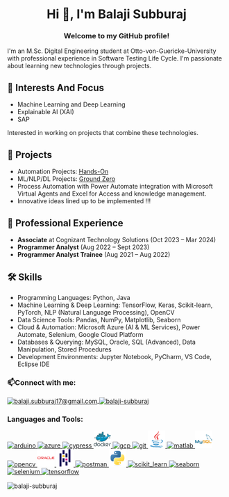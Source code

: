 <h1 align="center">Hi 👋, I'm Balaji Subburaj</h1>

<h3 align="center">Welcome to my GitHub profile!</h3>
I'm an M.Sc. Digital Engineering student at Otto-von-Guericke-University with professional experience in Software Testing Life Cycle. I'm passionate about learning new technologies through projects.

## 🔭 Interests And Focus
- Machine Learning and Deep Learning
- Explainable AI (XAI)
- SAP

Interested in working on projects that combine these technologies.

## 🚀 Projects
- Automation Projects: [Hands-On](https://github.com/balaji-subburaj/Automation)
- ML/NLP/DL Projects: [Ground Zero](https://github.com/balaji-subburaj/Ground-zero)
- Process Automation with Power Automate integration with Microsoft Virtual Agents and Excel for Access and knowledge management.
- Innovative ideas lined up to be implemented !!!

## 💼 Professional Experience
- **Associate** at Cognizant Technology Solutions (Oct 2023 – Mar 2024)
- **Programmer Analyst** (Aug 2022 – Sept 2023)
- **Programmer Analyst Trainee** (Aug 2021 – Aug 2022)

## 🛠️ Skills
- Programming Languages: Python, Java
- Machine Learning & Deep Learning: TensorFlow, Keras, Scikit-learn, PyTorch, NLP (Natural Language Processing), OpenCV
- Data Science Tools: Pandas, NumPy, Matplotlib, Seaborn
- Cloud & Automation: Microsoft Azure (AI & ML Services), Power Automate, Selenium, Google Cloud Platform
- Databases & Querying: MySQL, Oracle, SQL (Advanced), Data Manipulation, Stored Procedures
- Development Environments: Jupyter Notebook, PyCharm, VS Code, Eclipse IDE

<h3 align="left">📫Connect with me:</h3>
<p align="left">
<a href="mailto:balaji.subburaj17@gmail.com" target="blank">
  <img align="center" src="https://upload.wikimedia.org/wikipedia/commons/4/4e/Gmail_Icon.png" alt="balaji.subburaj17@gmail.com" height="30" width="40" />
</a>
<a href="https://www.linkedin.com/in/balaji-subburaj" target="blank"><img align="center" src="https://raw.githubusercontent.com/rahuldkjain/github-profile-readme-generator/master/src/images/icons/Social/linked-in-alt.svg" alt="balaji-subburaj" height="30" width="40" /></a>
</p>

<h3 align="left">Languages and Tools:</h3>
<p align="left"> <a href="https://www.arduino.cc/" target="_blank" rel="noreferrer"> <img src="https://cdn.worldvectorlogo.com/logos/arduino-1.svg" alt="arduino" width="40" height="40"/> </a> <a href="https://azure.microsoft.com/en-in/" target="_blank" rel="noreferrer"> <img src="https://www.vectorlogo.zone/logos/microsoft_azure/microsoft_azure-icon.svg" alt="azure" width="40" height="40"/> </a> <a href="https://www.cypress.io" target="_blank" rel="noreferrer"> <img src="https://raw.githubusercontent.com/simple-icons/simple-icons/6e46ec1fc23b60c8fd0d2f2ff46db82e16dbd75f/icons/cypress.svg" alt="cypress" width="40" height="40"/> </a> <a href="https://www.docker.com/" target="_blank" rel="noreferrer"> <img src="https://raw.githubusercontent.com/devicons/devicon/master/icons/docker/docker-original-wordmark.svg" alt="docker" width="40" height="40"/> </a> <a href="https://cloud.google.com" target="_blank" rel="noreferrer"> <img src="https://www.vectorlogo.zone/logos/google_cloud/google_cloud-icon.svg" alt="gcp" width="40" height="40"/> </a> <a href="https://git-scm.com/" target="_blank" rel="noreferrer"> <img src="https://www.vectorlogo.zone/logos/git-scm/git-scm-icon.svg" alt="git" width="40" height="40"/> </a> <a href="https://www.java.com" target="_blank" rel="noreferrer"> <img src="https://raw.githubusercontent.com/devicons/devicon/master/icons/java/java-original.svg" alt="java" width="40" height="40"/> </a> <a href="https://www.mathworks.com/" target="_blank" rel="noreferrer"> <img src="https://upload.wikimedia.org/wikipedia/commons/2/21/Matlab_Logo.png" alt="matlab" width="40" height="40"/> </a> <a href="https://www.mysql.com/" target="_blank" rel="noreferrer"> <img src="https://raw.githubusercontent.com/devicons/devicon/master/icons/mysql/mysql-original-wordmark.svg" alt="mysql" width="40" height="40"/> </a> <a href="https://opencv.org/" target="_blank" rel="noreferrer"> <img src="https://www.vectorlogo.zone/logos/opencv/opencv-icon.svg" alt="opencv" width="40" height="40"/> </a> <a href="https://www.oracle.com/" target="_blank" rel="noreferrer"> <img src="https://raw.githubusercontent.com/devicons/devicon/master/icons/oracle/oracle-original.svg" alt="oracle" width="40" height="40"/> </a> <a href="https://pandas.pydata.org/" target="_blank" rel="noreferrer"> <img src="https://raw.githubusercontent.com/devicons/devicon/2ae2a900d2f041da66e950e4d48052658d850630/icons/pandas/pandas-original.svg" alt="pandas" width="40" height="40"/> </a> <a href="https://postman.com" target="_blank" rel="noreferrer"> <img src="https://www.vectorlogo.zone/logos/getpostman/getpostman-icon.svg" alt="postman" width="40" height="40"/> </a> <a href="https://www.python.org" target="_blank" rel="noreferrer"> <img src="https://raw.githubusercontent.com/devicons/devicon/master/icons/python/python-original.svg" alt="python" width="40" height="40"/> </a> <a href="https://scikit-learn.org/" target="_blank" rel="noreferrer"> <img src="https://upload.wikimedia.org/wikipedia/commons/0/05/Scikit_learn_logo_small.svg" alt="scikit_learn" width="40" height="40"/> </a> <a href="https://seaborn.pydata.org/" target="_blank" rel="noreferrer"> <img src="https://seaborn.pydata.org/_images/logo-mark-lightbg.svg" alt="seaborn" width="40" height="40"/> </a> <a href="https://www.selenium.dev" target="_blank" rel="noreferrer"> <img src="https://raw.githubusercontent.com/detain/svg-logos/780f25886640cef088af994181646db2f6b1a3f8/svg/selenium-logo.svg" alt="selenium" width="40" height="40"/> </a> <a href="https://www.tensorflow.org" target="_blank" rel="noreferrer"> <img src="https://www.vectorlogo.zone/logos/tensorflow/tensorflow-icon.svg" alt="tensorflow" width="40" height="40"/> </a> </p>

<p><img align="center" src="https://github-readme-streak-stats.herokuapp.com/?user=balaji-subburaj&" alt="balaji-subburaj" /></p>


